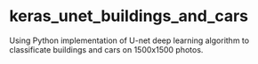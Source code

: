 # keras_unet_buildings_and_cars

Using Python implementation of U-net deep learning algorithm to classificate buildings and cars on 1500x1500 photos.
